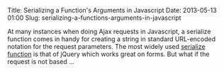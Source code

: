 Title: Serializing a Function's Arguments in Javascript
Date: 2013-05-13 01:00
Slug: serializing-a-functions-arguments-in-javascript

At many instances when doing Ajax requests in Javascript, a serialize
function comes in handy for creating a string in standard URL-encoded
notation for the request parameters. The most widely used [serialize
function](http://api.jquery.com/serialize/) is that of jQuery which
works great on forms. But what if the request is not based ...

</p>

